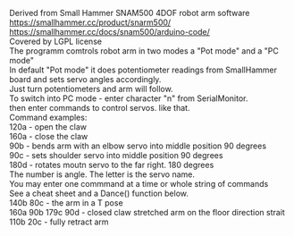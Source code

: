 
Derived from Small Hammer SNAM500 4DOF robot arm software <br>
https://smallhammer.cc/product/snarm500/<br>
https://smallhammer.cc/docs/snam500/arduino-code/<br>
Covered by LGPL license<br>
The programm comtrols robot arm in two modes a "Pot mode" and a "PC mode"<br>
In default "Pot mode" it does potentiometer readings from SmallHammer board and sets servo angles accordingly.<br>
Just turn potentiometers and arm will follow.<br>
To switch into PC mode - enter character "n" from SerialMonitor.<br>
then enter commands to control servos. like that.<br>
Command examples:<br>
120a - open the claw <br> 
160a - close the claw <br>
90b - bends arm with an elbow servo into middle position 90 degrees<br>
90c - sets shoulder servo into middle position 90 degrees<br>
180d - rotates moutn servo to the far right. 180 degrees<br>
The number is angle. The letter is the servo name.<br>
You may enter one commmand at a time or whole string of commands<br>
See a cheat sheet and a Dance() function below.<br>
     140b  80c      - the arm  in a T pose<br>
160a  90b 179c 90d  - closed claw stretched arm on the floor direction strait<br>
     110b  20c      - fully retract arm<br>


